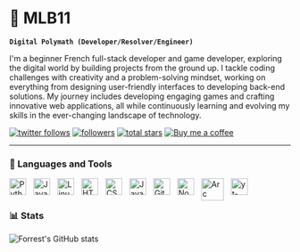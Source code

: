 # 🍥 MLB11

**`Digital Polymath (Developer/Resolver/Engineer)`**

I'm a beginner French full-stack developer and game developer, exploring the digital world by building projects from the ground up. I tackle coding challenges with creativity and a problem-solving mindset, working on everything from designing user-friendly interfaces to developing back-end solutions. My journey includes developing engaging games and crafting innovative web applications, all while continuously learning and evolving my skills in the ever-changing landscape of technology.

   <p align="left">
      <a href="https://x.com/mlb__11">
         <img alt="twitter follows" title="My Twitter" src="https://custom-icon-badges.demolab.com/badge/-Twitter-blue?style=for-the-badge&logoColor=white&logo=twitter"/></a> 
      <a href="https://github.com/mlb-11?tab=followers">
         <img alt="followers" title="Follow me on Github" src="https://custom-icon-badges.demolab.com/github/followers/mlb-11?color=236ad3&labelColor=1155ba&style=for-the-badge&logo=person-add&label=Follow&logoColor=white"/></a>
      <a href="https://github.com/mlb-11?tab=repositories&sort=stargazers">
         <img alt="total stars" title="Total stars on GitHub" src="https://custom-icon-badges.demolab.com/github/stars/mlb-11?color=55960c&style=for-the-badge&labelColor=488207&logo=star"/></a>
      <a href="https://ko-fi.com/mlb11">
         <img alt="Buy me a coffee" title="Buy me a coffee" src="https://custom-icon-badges.demolab.com/badge/-Buy_me_a_coffee-FF5E5B?style=for-the-badge&logo=kofi&logoColor=white"/></a>
   </p>

---

### 🧰 Languages and Tools


<a href="https://www.python.org/" target="_blank">
  <img align="left" alt="Python" width="30px" style="padding-right:10px;" src="https://cdn.jsdelivr.net/gh/devicons/devicon/icons/python/python-plain.svg" />
</a>
<a href="https://www.java.com/" target="_blank">
  <img align="left" alt="Java" width="30px" style="padding-right:10px;" src="https://cdn.jsdelivr.net/gh/devicons/devicon/icons/java/java-original.svg"/>
</a>
<a href="https://www.kernel.org/" target="_blank">
  <img align="left" alt="Linux" width="30px" style="padding-right:10px;" src="https://cdn.jsdelivr.net/gh/devicons/devicon/icons/linux/linux-original.svg" />
</a>
<a href="https://developer.mozilla.org/en-US/docs/Web/HTML" target="_blank">
  <img align="left" alt="HTML" width="30px" style="padding-right:10px;" src="https://cdn.jsdelivr.net/gh/devicons/devicon/icons/html5/html5-plain.svg" />
</a>
<a href="https://developer.mozilla.org/en-US/docs/Web/CSS" target="_blank">
  <img align="left" alt="CSS" width="30px" style="padding-right:10px;" src="https://cdn.jsdelivr.net/gh/devicons/devicon/icons/css3/css3-plain.svg" />
</a>
<a href="https://developer.mozilla.org/en-US/docs/Web/JavaScript" target="_blank">
  <img align="left" alt="JavaScript" width="30px" style="padding-right:10px;" src="https://cdn.jsdelivr.net/gh/devicons/devicon/icons/javascript/javascript-plain.svg" />
</a>
<a href="https://git-scm.com/" target="_blank">
  <img align="left" alt="Git" width="30px" style="padding-right:10px;" src="https://cdn.jsdelivr.net/gh/devicons/devicon/icons/git/git-original.svg" />
</a>
<a href="https://nodejs.org/" target="_blank">
  <img align="left" alt="NodeJS" width="30px" style="padding-right:10px;" src="https://cdn.jsdelivr.net/gh/devicons/devicon/icons/nodejs/nodejs-original.svg" />
</a>
<a href="https://arc.net/" target="_blank">
  <img align="left" alt="Arc" width="40px" style="padding-right:10px;" src="https://upload.wikimedia.org/wikipedia/commons/thumb/3/37/Arc_%28browser%29_logo.svg/1200px-Arc_%28browser%29_logo.svg.png" />
</a>
<a href="https://github.com/yt-dlp/yt-dlp" target="_blank">
  <img align="left" alt="yt-dlp" width="30px" style="padding-right:10px;" src="https://avatars.githubusercontent.com/u/79589310?s=200&v=4" />
</a>
<br />


#

#

### 📊 Stats

![Forrest's GitHub stats](https://github-readme-stats.vercel.app/api?username=mlb-11&show_icons=true&theme=transparent)

<!-- ![GitHub Streak](https://streak-stats.demolab.com?user=ForrestKnight&theme=gruvbox&border_radius=4.5) -->

#
<!--
<details>
 <summary><h3>👨‍💻 Forrest's Coding Journey</h3></summary>
   I started my coding journey as a naive computer science student with a passion to learn everything I could about this programming world - code, unix, linux, theory. And all the while, teaching myself iOS development with a dream to build my own app, but that soon got overshadowed by my desire to excel in Java. A desire that landed me a full-stack software engineering job upon graduation. However, I had another desire I had been pursuing throughout this time - YouTube content creation. I eventually ended up quitting my software engineering job to pursue YouTube full-time, and that has been my focus ever since. But there's something that's always bothered me about my journey - abandoning my dream of building my own app to pursue the safe route, a job. Now I've already taken the leap away from that safety net into this uncomfortable, unexplored world that it being a creator. And it worked out, but again, it became comfortable. It's easier to create a video than go out on a ledge and build my own product. I do have to eat, at the end of the day, but I think it's time. It's time to get uncomfortable again. I have a burning desire to get back on the horse, and fulfill that dream younger me had of building my own app, my own product. And in order to do that, I'll be implmementing a few measures to streamline my YouTube content to focus more time on fulfilling that dream - a dream that I'll be ready to tackle in 2023 due to the measure I'm putting in place now until the end of 2022. Don't wait up, because I'm coming.
-->
[website]: https://fkcodes.com
[youtube]: https://youtube.com/fknight
